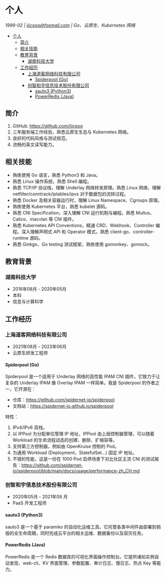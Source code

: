 # 个人

*1999-02 | <iiiceoo@foxmail.com> | Go、云原生、Kubernetes 网络*

- [个人](#个人)
  - [简介](#简介)
  - [相关技能](#相关技能)
  - [教育背景](#教育背景)
    - [湖南科技大学](#湖南科技大学)
  - [工作经历](#工作经历)
    - [上海道客网络科技有限公司](#上海道客网络科技有限公司)
      - [Spiderpool (Go)](#spiderpool-go)
    - [创智和宇信息技术股份有限公司](#创智和宇信息技术股份有限公司)
      - [sauto3 (Python3)](#sauto3-python3)
      - [PowerRedis (Java)](#powerredis-java)

## 简介

1. GitHub: <https://github.com/iiiceoo>
2. 三年服务端工作经验，熟悉云原生生态与 Kubernetes 网络。
3. 良好的代码风格与测试规范。
4. 流畅的英文读写能力。

## 相关技能

- 熟练使用 Go 语言，熟悉 Python3 和 Java。
- 熟悉 Linux 操作系统，熟悉 Shell 编程。
- 熟悉 TCP/IP 协议栈，理解 Underlay 网络转发原理。熟悉 Linux 网络，理解 netfilter/conntrack/iptables/ipvs 对于数据包的流转过程。
- 熟悉 Docker 及相关容器运行时，理解 Linux Namespace、Cgroups 原理。
- 熟练使用 Kubernetes 平台，熟悉 kubelet 源码。
- 熟悉 CNI Specification，深入理解 CNI 运行机制与编程。熟悉 Multus、Calico、macvlan 等 CNI 插件。
- 熟悉 Kubernetes API Conventions，精通 CRD、Webhook、Controller 编程。深入理解声明式 API 和 Operator 模式，熟悉 client-go、controller-runtime 源码。
- 熟悉 Ginkgo、Go testing 测试框架，熟练使用 gomonkey、gomock。

## 教育背景

### 湖南科技大学

- 2016年08月 - 2020年05月
- 本科
- 信息与计算科学

## 工作经历

### 上海道客网络科技有限公司

- 2021年08月 - 2023年06月
- 云原生研发工程师

#### Spiderpool (Go)

Spiderpool 是一个适用于 Underlay 网络的高性能 IPAM CNI 插件，它致力于让复杂的 Underlay IPAM 像 Overlay IPAM 一样简单。我是 Spiderpool 的作者之一，它开源在：

- 仓库：<https://github.com/spidernet-io/spiderpool>
- 文档站：<https://spidernet-io.github.io/spiderpool>

特性：

1. IPv4/IPv6 双栈。
2. 以 IPPool 为分配单位管理 IP 地址，IPPool 由上层控制器管理，可以随着 Workload 的生命流程动态的创建、删除、扩缩容等。
3. 支持第三方控制器，例如由 OpenKruise 控制的 Pod。
4. 为通用 Workload (Deployment，StatefulSet...) 固定 IP 地址。
5. 不错的性能，这是一份在 1000 Pod 启停场景下对比社区主流 CNI 的测试报告：<https://github.com/spidernet-io/spiderpool/blob/main/docs/usage/performance-zh_CH.md>

### 创智和宇信息技术股份有限公司

- 2020年05月 - 2021年08 月
- PaaS 开发工程师

#### sauto3 (Python3)

sauto3 是一个基于 paramiko 的自动化运维工具。它托管各类中间件由部署到销毁的全生命周期，同时完成云平台的相关运维、数据备份以及容灾任务。

#### PowerRedis (Java)

PowerRedis 是一个 Redis 数据库的可视化界面操作控制台。它提供诸如实例自动发现、web-cli、KV 界面管理、参数配置、审计日志、慢日志、热点 Key 等能力。
